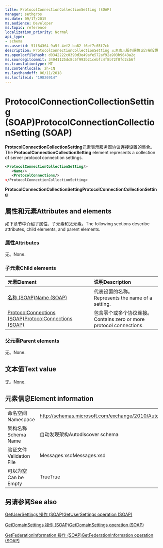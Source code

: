 ```yaml
---
title: ProtocolConnectionCollectionSetting (SOAP)
manager: sethgros
ms.date: 09/17/2015
ms.audience: Developer
ms.topic: reference
localization_priority: Normal
api_type:
- schema
ms.assetid: 51f84364-9a5f-4ef2-ba82-f6ef7c65f7cb
description: ProtocolConnectionCollectionSetting 元素表示服务器协议连接设置的集合。
ms.openlocfilehash: d0342222c0390d3e49afe572af92a903b9643a2c
ms.sourcegitcommit: 34041125dc8c5f993b21cebfc4f8b72f0fd2cb6f
ms.translationtype: MT
ms.contentlocale: zh-CN
ms.lasthandoff: 06/11/2018
ms.locfileid: "19826914"
---
```

# <a name="protocolconnectioncollectionsetting-soap"></a><span data-ttu-id="48b3b-103">ProtocolConnectionCollectionSetting (SOAP)</span><span class="sxs-lookup"><span data-stu-id="48b3b-103">ProtocolConnectionCollectionSetting (SOAP)</span></span>

<span data-ttu-id="48b3b-104">**ProtocolConnectionCollectionSetting**元素表示服务器协议连接设置的集合。</span><span class="sxs-lookup"><span data-stu-id="48b3b-104">The **ProtocolConnectionCollectionSetting** element represents a collection of server protocol connection settings.</span></span> 
  
```XML
<ProtocolConnectionCollectionSetting/>
   <Name/>
   <ProtocolConnections/>
</ProtocolConnectionCollectionSetting>
```

 <span data-ttu-id="48b3b-105">**ProtocolConnectionCollectionSetting**</span><span class="sxs-lookup"><span data-stu-id="48b3b-105">**ProtocolConnectionCollectionSetting**</span></span>
## <a name="attributes-and-elements"></a><span data-ttu-id="48b3b-106">属性和元素</span><span class="sxs-lookup"><span data-stu-id="48b3b-106">Attributes and elements</span></span>

<span data-ttu-id="48b3b-107">如下章节中介绍了属性、子元素和父元素。</span><span class="sxs-lookup"><span data-stu-id="48b3b-107">The following sections describe attributes, child elements, and parent elements.</span></span>
  
### <a name="attributes"></a><span data-ttu-id="48b3b-108">属性</span><span class="sxs-lookup"><span data-stu-id="48b3b-108">Attributes</span></span>

<span data-ttu-id="48b3b-109">无。</span><span class="sxs-lookup"><span data-stu-id="48b3b-109">None.</span></span>
  
### <a name="child-elements"></a><span data-ttu-id="48b3b-110">子元素</span><span class="sxs-lookup"><span data-stu-id="48b3b-110">Child elements</span></span>

|<span data-ttu-id="48b3b-111">**元素**</span><span class="sxs-lookup"><span data-stu-id="48b3b-111">**Element**</span></span>|<span data-ttu-id="48b3b-112">**说明**</span><span class="sxs-lookup"><span data-stu-id="48b3b-112">**Description**</span></span>|
|:-----|:-----|
|[<span data-ttu-id="48b3b-113">名称 (SOAP)</span><span class="sxs-lookup"><span data-stu-id="48b3b-113">Name (SOAP)</span></span>](name-soap.md) <br/> |<span data-ttu-id="48b3b-114">代表设置的名称。</span><span class="sxs-lookup"><span data-stu-id="48b3b-114">Represents the name of a setting.</span></span>  <br/> |
|[<span data-ttu-id="48b3b-115">ProtocolConnections (SOAP)</span><span class="sxs-lookup"><span data-stu-id="48b3b-115">ProtocolConnections (SOAP)</span></span>](protocolconnections-soap.md) <br/> |<span data-ttu-id="48b3b-116">包含零个或多个协议连接。</span><span class="sxs-lookup"><span data-stu-id="48b3b-116">Contains zero or more protocol connections.</span></span>  <br/> |
   
### <a name="parent-elements"></a><span data-ttu-id="48b3b-117">父元素</span><span class="sxs-lookup"><span data-stu-id="48b3b-117">Parent elements</span></span>

<span data-ttu-id="48b3b-118">无。</span><span class="sxs-lookup"><span data-stu-id="48b3b-118">None.</span></span>
  
## <a name="text-value"></a><span data-ttu-id="48b3b-119">文本值</span><span class="sxs-lookup"><span data-stu-id="48b3b-119">Text value</span></span>

<span data-ttu-id="48b3b-120">无。</span><span class="sxs-lookup"><span data-stu-id="48b3b-120">None.</span></span>
  
## <a name="element-information"></a><span data-ttu-id="48b3b-121">元素信息</span><span class="sxs-lookup"><span data-stu-id="48b3b-121">Element information</span></span>

|||
|:-----|:-----|
|<span data-ttu-id="48b3b-122">命名空间</span><span class="sxs-lookup"><span data-stu-id="48b3b-122">Namespace</span></span>  <br/> |http://schemas.microsoft.com/exchange/2010/Autodiscover  <br/> |
|<span data-ttu-id="48b3b-123">架构名称</span><span class="sxs-lookup"><span data-stu-id="48b3b-123">Schema Name</span></span>  <br/> |<span data-ttu-id="48b3b-124">自动发现架构</span><span class="sxs-lookup"><span data-stu-id="48b3b-124">Autodiscover schema</span></span>  <br/> |
|<span data-ttu-id="48b3b-125">验证文件</span><span class="sxs-lookup"><span data-stu-id="48b3b-125">Validation File</span></span>  <br/> |<span data-ttu-id="48b3b-126">Messages.xsd</span><span class="sxs-lookup"><span data-stu-id="48b3b-126">Messages.xsd</span></span>  <br/> |
|<span data-ttu-id="48b3b-127">可以为空</span><span class="sxs-lookup"><span data-stu-id="48b3b-127">Can be Empty</span></span>  <br/> |<span data-ttu-id="48b3b-128">True</span><span class="sxs-lookup"><span data-stu-id="48b3b-128">True</span></span>  <br/> |
   
## <a name="see-also"></a><span data-ttu-id="48b3b-129">另请参阅</span><span class="sxs-lookup"><span data-stu-id="48b3b-129">See also</span></span>



[<span data-ttu-id="48b3b-130">GetUserSettings 操作 (SOAP)</span><span class="sxs-lookup"><span data-stu-id="48b3b-130">GetUserSettings operation (SOAP)</span></span>](getusersettings-operation-soap.md)
  
[<span data-ttu-id="48b3b-131">GetDomainSettings 操作 (SOAP)</span><span class="sxs-lookup"><span data-stu-id="48b3b-131">GetDomainSettings operation (SOAP)</span></span>](getdomainsettings-operation-soap.md)
  
[<span data-ttu-id="48b3b-132">GetFederationInformation 操作 (SOAP)</span><span class="sxs-lookup"><span data-stu-id="48b3b-132">GetFederationInformation operation (SOAP)</span></span>](getfederationinformation-operation-soap.md)

